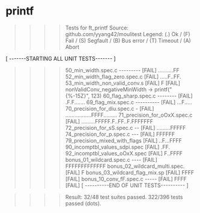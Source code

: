 # printf

>>>> Tests for ft_printf
Source: github.com/yyang42/moulitest
Legend: (.) Ok / (F) Fail / (S) Segfault / (B) Bus error / (T) Timeout / (A) Abort

[ -------STARTING ALL UNIT TESTS------- ]
>>>> 50_min_width.spec.c --------- [FAIL] ..........FF
>>>> 52_min_width_flag_zero.spec.c [FAIL] .....F..FF.
>>>> 53_min_width_non_valid_conv.s [FAIL] F [FAIL] nonValidConv_negativeMinWidth -> printf("{%-15Z}", 123)
>>>> 60_flag_sharp.spec.c -------- [FAIL] .F.F.......
>>>> 69_flag_mix.spec.c ---------- [FAIL] ...F.....
>>>> 70_precision_for_diu.spec.c - [FAIL] .................FFFF.........
>>>> 71_precision_for_oOxX.spec.c  [FAIL] .........FFFFF.F..FF..F.FFFFFFF
>>>> 72_precision_for_sS.spec.c -- [FAIL] .........FFFFF
>>>> 74_precision_for_p.spec.c --- [FAIL] FFFFFF
>>>> 79_precision_mixed_with_flags [FAIL] ..F...FFFF
>>>> 90_incomptbl_values_sdpi.spec [FAIL] .FF.
>>>> 92_incomptbl_values_oOxX.spec [FAIL] F..FFFF
>>>> bonus_01_wildcard.spec.c ---- [FAIL] FFFFFFFFFFFFF
>>>> bonus_02_wildcard_multi.spec. [FAIL] F
>>>> bonus_03_wildcard_flag_mix.sp [FAIL] FFFF [FAIL]
>>>> bonus_10_conv_fF.spec.c ----- [FAIL] FFFF [FAIL]
[ ----------END OF UNIT TESTS---------- ]

>>>> Result: 32/48 test suites passed. 322/396 tests passed (dots).
